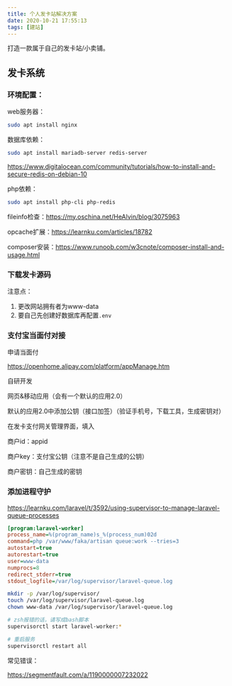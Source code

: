 ```yaml
---
title: 个人发卡站解决方案
date: 2020-10-21 17:55:13
tags: [建站]
---
```


打造一款属于自己的发卡站/小卖铺。

<!-- more -->

## 发卡系统

### 环境配置：

web服务器：

```bash
sudo apt install nginx
```

数据库依赖：

```bash
sudo apt install mariadb-server redis-server
```

https://www.digitalocean.com/community/tutorials/how-to-install-and-secure-redis-on-debian-10

php依赖：

```bash
sudo apt install php-cli php-redis
```

fileinfo检查：https://my.oschina.net/HeAlvin/blog/3075963

opcache扩展：https://learnku.com/articles/18782

composer安装：https://www.runoob.com/w3cnote/composer-install-and-usage.html

### 下载发卡源码

注意点：

1. 更改网站拥有者为www-data
2. 要自己先创建好数据库再配置`.env`

### 支付宝当面付对接

申请当面付

https://openhome.alipay.com/platform/appManage.htm

自研开发

网页&移动应用（会有一个默认的应用2.0）

默认的应用2.0中添加公钥（接口加签）（验证手机号，下载工具，生成密钥对）

在发卡支付网关管理界面，填入

商户id：appid

商户key：支付宝公钥（注意不是自己生成的公钥）

商户密钥：自己生成的密钥

### 添加进程守护

https://learnku.com/laravel/t/3592/using-supervisor-to-manage-laravel-queue-processes

```ini
[program:laravel-worker]
process_name=%(program_name)s_%(process_num)02d
command=php /var/www/faka/artisan queue:work --tries=3
autostart=true
autorestart=true
user=www-data
numprocs=8
redirect_stderr=true
stdout_logfile=/var/log/supervisor/laravel-queue.log
```

```bash
mkdir -p /var/log/supervisor/
touch /var/log/supervisor/laravel-queue.log
chown www-data /var/log/supervisor/laravel-queue.log
```

```bash
# zsh报错的话，请写成bash脚本
supervisorctl start laravel-worker:*

```

```bash
# 重启服务
supervisorctl restart all
```

常见错误：

https://segmentfault.com/a/1190000007232022